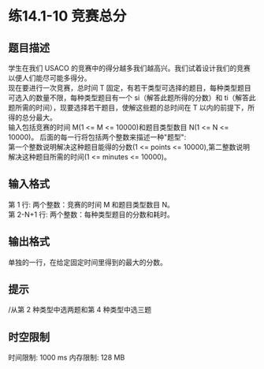 # 练14.1-10 竞赛总分

## 题目描述

学生在我们 USACO 的竞赛中的得分越多我们越高兴。我们试着设计我们的竞赛以便人们能尽可能多得分。    
现在要进行一次竞赛，总时间 T 固定，有若干类型可选择的题目，每种类型题目可选入的数量不限，每种类型题目有一个 si（解答此题所得的分数）和 ti（解答此题所需的时间），现要选择若干题目，使解这些题的总时间在 T 以内的前提下，所得的总分最大。   
输入包括竞赛的时间 M(1 <= M <= 10000)和题目类型数目 N(1 <= N <= 10000)。
后面的每一行将包括两个整数来描述一种"题型":     
第一个整数说明解决这种题目能得的分数(1 <= points <= 10000),第二整数说明解决这种题目所需的时间(1 <= minutes <= 10000)。 

## 输入格式

第 1 行: 两个整数：竞赛的时间 M 和题目类型数目 N。    
第 2-N+1 行: 两个整数：每种类型题目的分数和耗时。 

## 输出格式

单独的一行，在给定固定时间里得到的最大的分数。 

## 提示

/从第 2 种类型中选两题和第 4 种类型中选三题 

## 时空限制

时间限制: 1000 ms
内存限制: 128 MB
